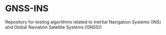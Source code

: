 # GNSS-INS
Repository for testing algorithms related to Inertial Navigation Systems (INS) and Global Naviation Satellite Systems (GNSS))
